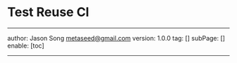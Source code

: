 # Test Reuse Cl
---
author: Jason Song <metaseed@gmail.com>
version: 1.0.0
tag: []
subPage: []
enable: [toc]

---

